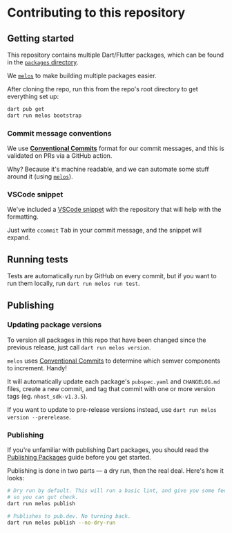 # Contributing to this repository
## Getting started

This repository contains multiple Dart/Flutter packages, which can be found
in the [`packages` directory](https://github.com/nhost/nhost-dart/tree/main/packages).

We [`melos`](https://pub.dev/packages/melos) to make building multiple packages
easier.

After cloning the repo, run this from the repo's root directory to get
everything set up:

```sh
dart pub get
dart run melos bootstrap
```

### Commit message conventions

We use [**Conventional Commits**](https://www.conventionalcommits.org/) format
for our commit messages, and this is validated on PRs via a GitHub action.

Why? Because it's machine readable, and we can automate some stuff around it
(using [`melos`](https://pub.dev/packages/melos)).

### VSCode snippet

We've included a [VSCode
snippet](https://github.com/nhost/nhost-dart/blob/main/.vscode/conventional-commits.code-snippets) with the repository that will help with the formatting.

Just write `ccommit` <kbd>Tab</kbd> in your commit message, and the snippet
will expand.

## Running tests

Tests are automatically run by GitHub on every commit, but if you want to
run them locally, run `dart run melos run test`.

## Publishing
### Updating package versions

To version all packages in this repo that have been changed since the previous
release, just call `dart run melos version`.

`melos` uses [Conventional
Commits](https://www.conventionalcommits.org/en/v1.0.0/) to determine which
semver components to increment. Handy!

It will automatically update each package's `pubspec.yaml` and `CHANGELOG.md`
files, create a new commit, and tag that commit with one or more version tags
(eg. `nhost_sdk-v1.3.5`).

If you want to update to pre-release versions instead, use
`dart run melos version --prerelease`.

### Publishing

If you're unfamiliar with publishing Dart packages, you should read
the [Publishing Packages](https://dart.dev/tools/pub/publishing) guide before
you get started.

Publishing is done in two parts — a dry run, then the real deal. Here's how
it looks:

```sh
# Dry run by default. This will run a basic lint, and give you some feedback
# so you can gut check.
dart run melos publish

# Publishes to pub.dev. No turning back.
dart run melos publish --no-dry-run
```
